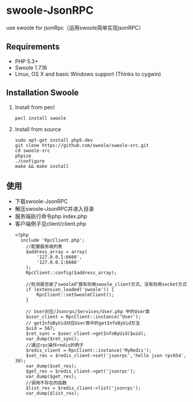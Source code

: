 # swoole-JsonRPC
use swoole for jsonRpc（运用swoole简单实现jsonRPC）
## Requirements

* PHP 5.3+
* Swoole 1.7.16
* Linux, OS X and basic Windows support (Thinks to cygwin)

## Installation Swoole

1. Install from pecl
    
    ```
    pecl install swoole
    ```

2. Install from source

    ```
    sudo apt-get install php5-dev
    git clone https://github.com/swoole/swoole-src.git
    cd swoole-src
    phpize
    ./configure
    make && make install
    ```

## 使用

* 下载swoole-JsonRPC
* 解压swoole-JsonRPC并进入目录
* 服务端执行命令php index.php
* 客户端例子见client/client.php
    ```
  <?php
      include 'RpcClient.php';
    	//配置服务端列表
    	$address_array = array(
    		'127.0.0.1:6666',
    		'127.0.0.1:6666'
    	);
    	RpcClient::config($address_array);
    	
    	//检测是否装了swoole扩展有则用swoole_client方式，没有则用socket方式
    	if (extension_loaded('swoole')) {
    		RpcClient::setSwooleClient();
    	}
    	
    	// User对应/Jsonrpc/Services/User.php 中的User类
    	$user_client = RpcClient::instance('User');
    	// getInfoByUid对应User类中的getInfoByUid方法
    	$uid = 567;
    	$ret_sync = $user_client->getInfoByUid($uid);
    	var_dump($ret_sync);
    	//通过rpc操作redis的例子
    	$redis_client = RpcClient::instance('MyRedis');
    	$set_res = $redis_client->set('jsonrpc','hello json rpc654', 30);
    	var_dump($set_res);
    	$get_res = $redis_client->get('jsonrpc');
    	var_dump($get_res);
    	//调用不存在的函数
    	$list_res = $redis_client->list('jsonrpc');
    	var_dump($list_res);
    ```

